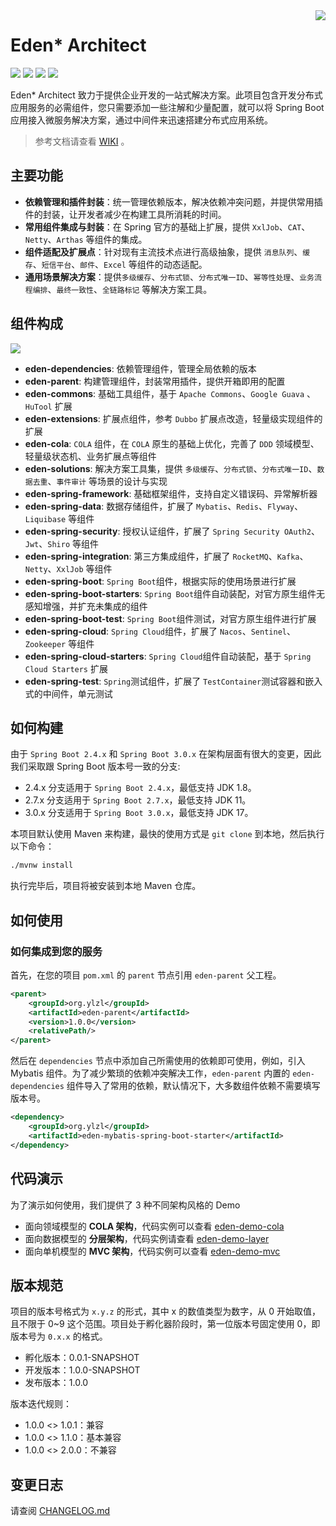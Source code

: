 <img src="https://cdn.jsdelivr.net/gh/shiyindaxiaojie/eden-images/readme/icon.png" align="right" />

[license-apache2.0]:https://www.apache.org/licenses/LICENSE-2.0.html

[github-action]:https://github.com/shiyindaxiaojie/eden-architect/actions

[sonarcloud-dashboard]:https://sonarcloud.io/dashboard?id=shiyindaxiaojie_eden-architect

# Eden* Architect

![](https://cdn.jsdelivr.net/gh/shiyindaxiaojie/eden-images/readme/language-java-blue.svg) [![](https://cdn.jsdelivr.net/gh/shiyindaxiaojie/eden-images/readme/license-apache2.0-red.svg)][license-apache2.0] [![](https://github.com/shiyindaxiaojie/eden-architect/workflows/build/badge.svg)][github-action] [![](https://sonarcloud.io/api/project_badges/measure?project=shiyindaxiaojie_eden-architect&metric=alert_status)][sonarcloud-dashboard]

Eden* Architect 致力于提供企业开发的一站式解决方案。此项目包含开发分布式应用服务的必需组件，您只需要添加一些注解和少量配置，就可以将 Spring Boot 应用接入微服务解决方案，通过中间件来迅速搭建分布式应用系统。

> 参考文档请查看 [WIKI](https://github.com/shiyindaxiaojie/eden-architect/wiki) 。

## 主要功能

* **依赖管理和插件封装**：统一管理依赖版本，解决依赖冲突问题，并提供常用插件的封装，让开发者减少在构建工具所消耗的时间。
* **常用组件集成与封装**：在 Spring 官方的基础上扩展，提供 `XxlJob`、`CAT`、`Netty`、`Arthas` 等组件的集成。
* **组件适配及扩展点**：针对现有主流技术点进行高级抽象，提供 `消息队列`、`缓存`、`短信平台`、`邮件`、`Excel` 等组件的动态适配。
* **通用场景解决方案**：提供`多级缓存`、`分布式锁`、`分布式唯一ID`、`幂等性处理`、`业务流程编排`、`最终一致性`、`全链路标记` 等解决方案工具。

## 组件构成

![](https://cdn.jsdelivr.net/gh/shiyindaxiaojie/eden-images/eden-architect/component.png)

* **eden-dependencies**: 依赖管理组件，管理全局依赖的版本
* **eden-parent**: 构建管理组件，封装常用插件，提供开箱即用的配置
* **eden-commons**: 基础工具组件，基于 `Apache Commons`、`Google Guava` 、`HuTool` 扩展
* **eden-extensions**: 扩展点组件，参考 `Dubbo` 扩展点改造，轻量级实现组件的扩展
* **eden-cola**: `COLA` 组件，在 `COLA` 原生的基础上优化，完善了 `DDD` 领域模型、轻量级状态机、业务扩展点等组件
* **eden-solutions**: 解决方案工具集，提供 `多级缓存`、`分布式锁`、`分布式唯一ID`、`数据去重`、`事件审计` 等场景的设计与实现
* **eden-spring-framework**: 基础框架组件，支持自定义错误码、异常解析器
* **eden-spring-data**: 数据存储组件，扩展了 `Mybatis`、`Redis`、`Flyway`、`Liquibase` 等组件
* **eden-spring-security**: 授权认证组件，扩展了 `Spring Security OAuth2`、`Jwt`、`Shiro` 等组件
* **eden-spring-integration**: 第三方集成组件，扩展了 `RocketMQ`、`Kafka`、`Netty`、`XxlJob` 等组件
* **eden-spring-boot**: `Spring Boot`组件，根据实际的使用场景进行扩展
* **eden-spring-boot-starters**: `Spring Boot`组件自动装配，对官方原生组件无感知增强，并扩充未集成的组件
* **eden-spring-boot-test**: `Spring Boot`组件测试，对官方原生组件进行扩展
* **eden-spring-cloud**: `Spring Cloud`组件，扩展了 `Nacos`、`Sentinel`、`Zookeeper` 等组件
* **eden-spring-cloud-starters**: `Spring Cloud`组件自动装配，基于 `Spring Cloud Starters` 扩展
* **eden-spring-test**: `Spring`测试组件，扩展了 `TestContainer`测试容器和嵌入式的中间件，单元测试

## 如何构建

由于 `Spring Boot 2.4.x` 和 `Spring Boot 3.0.x` 在架构层面有很大的变更，因此我们采取跟 Spring Boot 版本号一致的分支:

* 2.4.x 分支适用于 `Spring Boot 2.4.x`，最低支持 JDK 1.8。
* 2.7.x 分支适用于 `Spring Boot 2.7.x`，最低支持 JDK 11。
* 3.0.x 分支适用于 `Spring Boot 3.0.x`，最低支持 JDK 17。

本项目默认使用 Maven 来构建，最快的使用方式是 `git clone` 到本地，然后执行以下命令：

```bash
./mvnw install
```

执行完毕后，项目将被安装到本地 Maven 仓库。

## 如何使用

### 如何集成到您的服务

首先，在您的项目 `pom.xml` 的 `parent` 节点引用 `eden-parent` 父工程。

```xml
<parent>
	<groupId>org.ylzl</groupId>
	<artifactId>eden-parent</artifactId>
	<version>1.0.0</version>
	<relativePath/>
</parent>
```

然后在 `dependencies` 节点中添加自己所需使用的依赖即可使用，例如，引入 Mybatis 组件。为了减少繁琐的依赖冲突解决工作，`eden-parent` 内置的 `eden-dependencies` 组件导入了常用的依赖，默认情况下，大多数组件依赖不需要填写版本号。

```xml
<dependency>
	<groupId>org.ylzl</groupId>
	<artifactId>eden-mybatis-spring-boot-starter</artifactId>
</dependency>
```

## 代码演示

为了演示如何使用，我们提供了 3 种不同架构风格的 Demo

* 面向领域模型的 **COLA 架构**，代码实例可以查看 [eden-demo-cola](https://github.com/shiyindaxiaojie/eden-demo-cola)
* 面向数据模型的 **分层架构**，代码实例请查看 [eden-demo-layer](https://github.com/shiyindaxiaojie/eden-demo-layer)
* 面向单机模型的 **MVC 架构**，代码实例可以查看 [eden-demo-mvc](https://github.com/shiyindaxiaojie/eden-demo-mvc)

## 版本规范

项目的版本号格式为 `x.y.z` 的形式，其中 x 的数值类型为数字，从 0 开始取值，且不限于 0~9 这个范围。项目处于孵化器阶段时，第一位版本号固定使用 0，即版本号为 `0.x.x` 的格式。

* 孵化版本：0.0.1-SNAPSHOT
* 开发版本：1.0.0-SNAPSHOT
* 发布版本：1.0.0

版本迭代规则：

* 1.0.0 <> 1.0.1：兼容
* 1.0.0 <> 1.1.0：基本兼容
* 1.0.0 <> 2.0.0：不兼容

## 变更日志

请查阅 [CHANGELOG.md](https://github.com/shiyindaxiaojie/eden-architect/blob/main/CHANGELOG.md)
